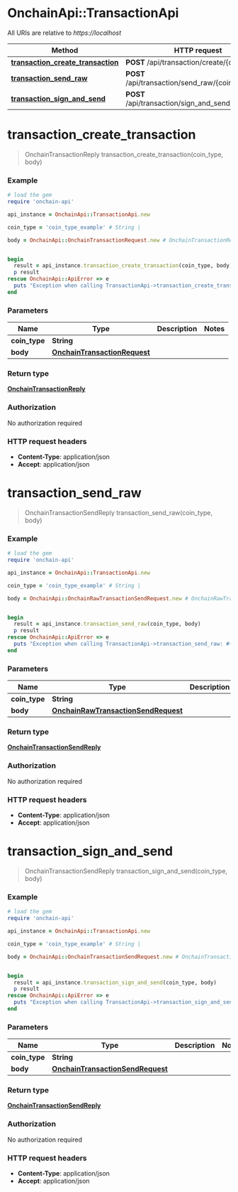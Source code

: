# OnchainApi::TransactionApi

All URIs are relative to *https://localhost*

Method | HTTP request | Description
------------- | ------------- | -------------
[**transaction_create_transaction**](TransactionApi.md#transaction_create_transaction) | **POST** /api/transaction/create/{coin_type} | 
[**transaction_send_raw**](TransactionApi.md#transaction_send_raw) | **POST** /api/transaction/send_raw/{coin_type} | 
[**transaction_sign_and_send**](TransactionApi.md#transaction_sign_and_send) | **POST** /api/transaction/sign_and_send/{coin_type} | 


# **transaction_create_transaction**
> OnchainTransactionReply transaction_create_transaction(coin_type, body)



### Example
```ruby
# load the gem
require 'onchain-api'

api_instance = OnchainApi::TransactionApi.new

coin_type = 'coin_type_example' # String | 

body = OnchainApi::OnchainTransactionRequest.new # OnchainTransactionRequest | 


begin
  result = api_instance.transaction_create_transaction(coin_type, body)
  p result
rescue OnchainApi::ApiError => e
  puts "Exception when calling TransactionApi->transaction_create_transaction: #{e}"
end
```

### Parameters

Name | Type | Description  | Notes
------------- | ------------- | ------------- | -------------
 **coin_type** | **String**|  | 
 **body** | [**OnchainTransactionRequest**](OnchainTransactionRequest.md)|  | 

### Return type

[**OnchainTransactionReply**](OnchainTransactionReply.md)

### Authorization

No authorization required

### HTTP request headers

 - **Content-Type**: application/json
 - **Accept**: application/json



# **transaction_send_raw**
> OnchainTransactionSendReply transaction_send_raw(coin_type, body)



### Example
```ruby
# load the gem
require 'onchain-api'

api_instance = OnchainApi::TransactionApi.new

coin_type = 'coin_type_example' # String | 

body = OnchainApi::OnchainRawTransactionSendRequest.new # OnchainRawTransactionSendRequest | 


begin
  result = api_instance.transaction_send_raw(coin_type, body)
  p result
rescue OnchainApi::ApiError => e
  puts "Exception when calling TransactionApi->transaction_send_raw: #{e}"
end
```

### Parameters

Name | Type | Description  | Notes
------------- | ------------- | ------------- | -------------
 **coin_type** | **String**|  | 
 **body** | [**OnchainRawTransactionSendRequest**](OnchainRawTransactionSendRequest.md)|  | 

### Return type

[**OnchainTransactionSendReply**](OnchainTransactionSendReply.md)

### Authorization

No authorization required

### HTTP request headers

 - **Content-Type**: application/json
 - **Accept**: application/json



# **transaction_sign_and_send**
> OnchainTransactionSendReply transaction_sign_and_send(coin_type, body)



### Example
```ruby
# load the gem
require 'onchain-api'

api_instance = OnchainApi::TransactionApi.new

coin_type = 'coin_type_example' # String | 

body = OnchainApi::OnchainTransactionSendRequest.new # OnchainTransactionSendRequest | 


begin
  result = api_instance.transaction_sign_and_send(coin_type, body)
  p result
rescue OnchainApi::ApiError => e
  puts "Exception when calling TransactionApi->transaction_sign_and_send: #{e}"
end
```

### Parameters

Name | Type | Description  | Notes
------------- | ------------- | ------------- | -------------
 **coin_type** | **String**|  | 
 **body** | [**OnchainTransactionSendRequest**](OnchainTransactionSendRequest.md)|  | 

### Return type

[**OnchainTransactionSendReply**](OnchainTransactionSendReply.md)

### Authorization

No authorization required

### HTTP request headers

 - **Content-Type**: application/json
 - **Accept**: application/json



